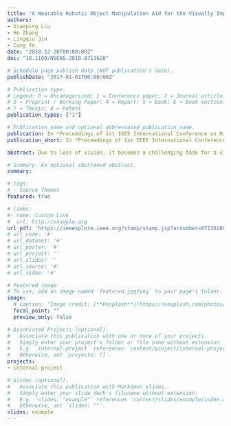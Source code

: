 ```yaml
---
title: "A Wearable Robotic Object Manipulation Aid for the Visually Impaired"
authors:
- Xiaoping Liu
- He Zhang
- Lingqiu Jin
- Cang Ye
date: "2018-12-20T00:00:00Z"
doi: "10.1109/NSENS.2018.8713628"

# Schedule page publish date (NOT publication's date).
publishDate: "2017-01-01T00:00:00Z"

# Publication type.
# Legend: 0 = Uncategorized; 1 = Conference paper; 2 = Journal article;
# 3 = Preprint / Working Paper; 4 = Report; 5 = Book; 6 = Book section;
# 7 = Thesis; 8 = Patent
publication_types: ["1"]

# Publication name and optional abbreviated publication name.
publication: In *Proceedings of 1st IEEE International Conference on Micro/Nano Sensors for AI, Healthcare, and Robotics (NSENS)*, Shenzhen, China, Dep. 5-7, pp. 5-9
publication_short: In *Proceedings of 1st IEEE International Conference on Micro/Nano Sensors for AI, Healthcare, and Robotics (NSENS)*, Shenzhen, China, Dep. 5-7, pp. 5-9

abstract: Due to loss of vision, it becomes a challenging task for a visually impaired individual to locate and grasp a target object. This paper presents a hand-worn assistive device that may assist a visually impaired person in detecting a target object and maintaining alignment with the object while approaching it. The device consists of a sensing module and a guiding module. The sensing module uses an RGB-D camera to detect and track the target object. The guiding module computes hand-object misalignment, determines the desired hand movement (DHM) for hand-object alignment, and uses a cable-driven exoskeleton mechanism to guide the user’s hand to align with the target object. The guiding module helps to maintain hand-object alignment while the hand is approaching the object. A prototype of the device was developed and its usability was validated by experiments with human subjects.

# Summary. An optional shortened abstract.
summary:

# tags:
# - Source Themes
featured: true

# links:
#- name: Custom Link
#  url: http://example.org
url_pdf: 'https://ieeexplore.ieee.org/stamp/stamp.jsp?arnumber=8713628&casa_token=dSb5z6xUow4AAAAA:UjDMNSYPhhVn7sSOv8dVJtyYXOjrVdvOapkf4DkSvDyoixOcFK3WIVn0dv9dLnbRwwF5g5Y' #http://eprints.soton.ac.uk/352095/1/Cushen-IMV2013.pdf
# url_code: '#'
# url_dataset: '#'
# url_poster: '#'
# url_project: ''
# url_slides: ''
# url_source: '#'
# url_video: '#'

# Featured image
# To use, add an image named `featured.jpg/png` to your page's folder.
image:
  # caption: 'Image credit: [**Unsplash**](https://unsplash.com/photos/pLCdAaMFLTE)'
  focal_point: ""
  preview_only: false

# Associated Projects (optional).
#   Associate this publication with one or more of your projects.
#   Simply enter your project's folder or file name without extension.
#   E.g. `internal-project` references `content/project/internal-project/index.md`.
#   Otherwise, set `projects: []`.
projects:
- internal-project

# Slides (optional).
#   Associate this publication with Markdown slides.
#   Simply enter your slide deck's filename without extension.
#   E.g. `slides: "example"` references `content/slides/example/index.md`.
#   Otherwise, set `slides: ""`.
slides: example
---
```

